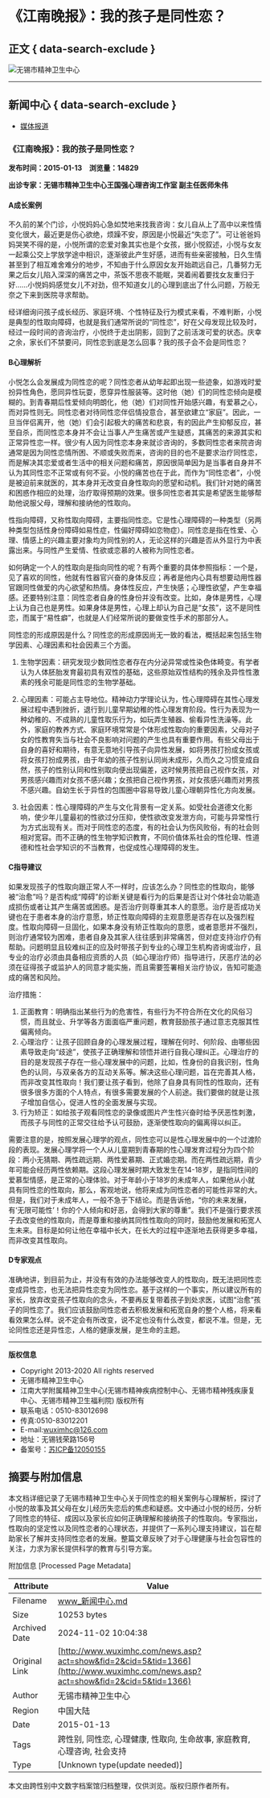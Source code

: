 # 《江南晚报》：我的孩子是同性恋？

## 正文 { data-search-exclude }


![无锡市精神卫生中心](images/nban.jpg)

---

## 新闻中心 { data-search-exclude }

-   [媒体报道](#)

### 《江南晚报》：我的孩子是同性恋？

**发布时间：2015-01-13**　**浏览量：14829**

**出诊专家：无锡市精神卫生中心王国强心理咨询工作室 副主任医师朱伟**

#### A成长案例

不久前的某个门诊，小悦妈妈心急如焚地来找我咨询：女儿自从上了高中以来性情变化很大，最近更是伤心欲绝，烦躁不安，原因是小悦最近“失恋了”。可让爸爸妈妈哭笑不得的是，小悦所谓的恋爱对象其实也是个女孩，据小悦叙述，小悦与女友一起乘公交上学放学途中相识，逐渐彼此产生好感，进而有些亲密接触，日久生情甚至到了相互难舍难分的地步，不知由于什么原因女友开始疏远自己，几番努力无果之后女儿陷入深深的痛苦之中，茶饭不思夜不能眠，哭着闹着要找女友重归于好……小悦妈妈感觉女儿不对劲，但不知道女儿的心理到底出了什么问题，万般无奈之下来到医院寻求帮助。

经详细询问孩子成长经历、家庭环境、个性特征及行为模式来看，不难判断，小悦是典型的性取向障碍，也就是我们通常所说的“同性恋”，好在父母发现比较及时，经过一段时间的咨询治疗，小悦终于走出阴影，回到了之前活泼可爱的状态。庆幸之余，家长们不禁要问，同性恋到底是怎么回事？我的孩子会不会是同性恋？

#### B心理解析

小悦怎么会发展成为同性恋的呢？同性恋者从幼年起即出现一些迹象，如游戏时爱扮异性角色，愿同异性玩耍，愿穿异性服装等。这时他（她）们的同性恋倾向是模糊的。到青春期后性爱倾向明朗化，他（她）们对同性开始感兴趣，有爱慕之心，而对异性则无。同性恋者对待同性恋伴侣情投意合，甚至欲建立“家庭”。因此，一旦当伴侣离开，他（她）们会引起极大的痛苦和悲哀，有的因此产生抑郁反应，甚至自杀，而同性恋本身并不会让当事人产生痛苦或产生疑惑，其痛苦的来源其实和正常异性恋一样。很少有人因为同性恋本身来就诊咨询的，多数同性恋者来院咨询通常是因为同性恋情所困、不顺或失败而来，咨询的目的也不是要求治疗同性恋，而是解决其恋爱或者生活中的相关问题和痛苦，原因很简单因为是当事者自身并不认为其同性恋不正常或有何不妥。小悦的痛苦也在于此，而作为“同性恋者”，小悦是被迫前来就医的，其本身并无改变自身性取向的愿望和动机。我们针对她的痛苦和困惑作相应的处理，治疗取得预期的效果。很多同性恋者其实是希望医生能够帮助他说服父母，理解和接纳他的性取向。

性指向障碍，又称性取向障碍，主要指同性恋。它是性心理障碍的一种类型（另两种类型包括性身份障碍如易性症，性偏好障碍如恋物症）。同性恋是指在性爱、心理、情感上的兴趣主要对象均为同性别的人，无论这样的兴趣是否从外显行为中表露出来。与同性产生爱情、性欲或恋慕的人被称为同性恋者。

如何确定一个人的性取向是指向同性的呢？有两个重要的具体参照指标：一个是，见了喜欢的同性，他就有性器官兴奋的身体反应；再者是他内心具有想要动用性器官跟同性做爱的内心欲望和热情。身体性反应，产生快感；心理性欲望，产生幸福感。还要特别注意：同性恋者自身的性身份并没有改变。比如，身体是男性，心理上认为自己也是男性。如果身体是男性，心理上却认为自己是“女孩”，这不是同性恋，而属于“易性癖”，也就是人们经常所说的要做变性手术的那部分人。

同性恋的形成原因是什么？同性恋的形成原因尚无一致的看法，概括起来包括生物学因素、心理因素和社会因素三个方面。

1. 生物学因素：研究发现少数同性恋者存在内分泌异常或性染色体畸变。有学者认为人体胚胎发育最初具有双性的基础，这些原始双性结构的残余及异性性激素的残余可能是同性恋的生物学基础。

2. 心理因素：可能占主导地位。精神动力学理论认为，性心理障碍在其性心理发展过程中遇到挫折，退行到儿童早期幼稚的性心理发育阶段。性行为表现为一种幼稚的、不成熟的儿童性取乐行为，如玩弄生殖器、偷看异性洗澡等。此外，家庭的教养方式、家庭环境常常是个体形成性取向的重要因素，父母对子女的性教育失当与社会不良影响对问题的产生也具有重要作用。有些父母出于自身的喜好和期待，有意无意地引导孩子向异性发展，如将男孩打扮成女孩或将女孩打扮成男孩，由于年幼的孩子性别认同尚未成形，久而久之习惯变成自然，孩子的性别认同和性别取向便出现偏差，这时候男孩把自己视作女孩，对男孩感兴趣而对女孩不感兴趣；女孩把自己视作男孩，对女孩感兴趣而对男孩不感兴趣。自幼生长于异性的包围圈中容易导致儿童心理朝异性化方向发展。

3. 社会因素：性心理障碍的产生与文化背景有一定关系。如受社会道德文化影响，使少年儿童最初的性欲过分压抑，使性欲改变发泄方向，可能与异常性行为方式出现有关。而对于同性恋的态度，有的社会认为伤风败俗，有的社会则相对宽容。而不正确的性生物学知识教育，不同价值体系社会的性伦理、性道德和性社会学知识的不当教育，也促成性心理障碍的发生。

#### C指导建议

如果发现孩子的性取向跟正常人不一样时，应该怎么办？同性恋的性取向，能够被“治愈”吗？是否构成“障碍”的诊断关键是看行为的后果是否让对个体社会功能造成损伤或者让其产生痛苦或困惑。是否治疗则尊重其本人的意愿。治疗是否成功关键也在于患者本身的治疗意愿，矫正性取向障碍的主观意愿是否存在以及强烈程度。性取向障碍一旦固化，如果本身没有矫正性取向的意愿，或者意愿并不强烈，则治疗通常较为困难，患者自身及其家人往往感到非常痛苦，但对症支持治疗仍有帮助。问题明显且较难纠正的应及时带孩子到专业的心理卫生机构咨询或治疗，且专业的治疗必须由具备相应资质的人员（如心理治疗师）指导进行，厌恶疗法的必须在征得孩子或监护人的同意才能实施，而且需要签署相关治疗协议，告知可能造成的痛苦和风险。

治疗措施：
1. 正面教育：明确指出某些行为的危害性，有些行为不符合所在文化的风俗习惯，而且就业、升学等各方面面临严重问题，教育鼓励孩子通过意志克服其性偏离倾向。
2. 心理治疗：让孩子回顾自身的心理发展过程，理解在何时、何阶段、由哪些因素导致走向“歧途”，使孩子正确理解和领悟并进行自我心理纠正。心理治疗的目的是发现孩子存在一些心理发展中的问题，比如，性身份的自我识别，性角色的认同，与双亲各方的互动关系等。解决这些心理问题，旨在完善其人格，而非改变其性取向！我们要让孩子看到，他除了自身具有同性的性取向，还有很多很多方面的个人特点，有很多需要发展的个人前途。我们要做的就是让孩子增加自信心，促进人性的全面发展与实现。
3. 行为矫正：如给孩子观看同性恋的录像或图片产生性兴奋时给予厌恶性刺激，而孩子与同性的正常交往给予认可鼓励，逐渐使性取向的偏离得以纠正。

需要注意的是，按照发展心理学的观点，同性恋可以是性心理发展中的一个过渡阶段的表现。发展心理学将一个人从儿童期到青春期的性心理发育过程分为四个阶段：两小无猜期、两性疏远期、两性爱慕期、正式婚恋期。而在两性疏远期，青少年可能会经历两性依赖期。这段心理发展时期大致发生在14-18岁，是指同性间的爱慕型情感，是正常的心理体验。对于年龄小于18岁的未成年人，如果他从小就具有同性恋的性取向，那么，客观地说，他将来成为同性恋者的可能性非常的大。但是，我们对于未成年人，一般不急于下结论。而是告诉他，“你的未来发展，有‘无限可能性’！你的个人倾向和好恶，会得到大家的尊重”。我们不是强行要求孩子去改变他的性取向，而是尊重和接纳其同性性取向的同时，鼓励他发展和拓宽人生未来。目标是如何让他在幸福中长大，在长大的过程中逐渐地去获得更多幸福，而非改变其性取向。

#### D专家观点

准确地讲，到目前为止，并没有有效的办法能够改变人的性取向，既无法把同性恋变成异性恋，也无法把异性恋变为同性恋。基于这样的一个事实，所以建议所有的家长，放弃改变孩子性取向的念头，不要再反复带着孩子到处求医，试图“治愈”孩子的同性恋了。我们应该鼓励同性恋者去积极发展和拓宽自身的整个人格，将来看看效果怎么样。说不定会有所改变，说不定也没有什么改变，都说不准。但是，无论同性恋还是异性恋，人格的健康发展，是生命的主题。

---

**版权信息**
- Copyright 2013-2020 All rights reserved  
- 无锡市精神卫生中心  
- 江南大学附属精神卫生中心(无锡市精神疾病控制中心、无锡市精神残疾康复中心、无锡市精神卫生福利院) 版权所有  
- 联系电话：0510-83012698  
- 传真:0510-83012201  
- E-mail:wuximhc@126.com  
- 地址：无锡钱荣路156号  
- 备案号：[苏ICP备12050155](http://beian.miit.gov.cn/)

## 摘要与附加信息

<!-- tcd_abstract -->
本文档详细记录了无锡市精神卫生中心关于同性恋的相关案例与心理解析，探讨了小悦的故事及其父母在女儿经历失恋后的焦虑和疑惑。文中通过小悦的经历，分析了同性恋的特征、成因以及家长应如何正确理解和接纳孩子的性取向。专家指出，性取向的坚定性以及同性恋者的心理状态，并提供了一系列心理支持建议，旨在帮助家长了解并支持同性恋者的发展。整篇文章反映了对于心理健康与社会包容性的关注，力求为家长提供科学的教育与引导方案。
<!-- tcd_abstract_end -->

附加信息 [Processed Page Metadata]

| Attribute       | Value                                  |
|-----------------|----------------------------------------|
| Filename        | www_新闻中心.md                             |
| Size            | 10253 bytes                           |
| Archived Date   | 2024-11-02 10:04:38                             |
| Original Link   | [http://www.wuximhc.com/news.asp?act=show&fid=2&cid=5&tid=1366](http://www.wuximhc.com/news.asp?act=show&fid=2&cid=5&tid=1366)                       |
| Author          | 无锡市精神卫生中心                               |
| Region          | 中国大陆                               |
| Date            | 2015-01-13                                 |
| Tags            | 跨性别, 同性恋, 心理健康, 性取向, 生命故事, 家庭教育, 心理咨询, 社会支持                                 |
| Type            | [Unknown type(update needed)]                                 |
<!-- tcd_table_end -->

本文由跨性别中文数字档案馆归档整理，仅供浏览。版权归原作者所有。
